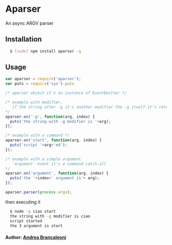 # Aparser

An async ARGV parser

## Installation

``` bash
  $ [sudo] npm install aparser -g
```
## Usage

```javascript
var aparser = require('aparser');
var puts = require('sys').puts

/* aparser object it's an instance of EventEmitter */

/* example with modifier, 
   if the string after -g it's another modifier the -g itself it's returned
*/
aparser.on('-g', function(arg, index) {
  puts('the string with -g modifier is '+arg);  
});

/* example with a command */
aparser.on('start', function(arg, index) {
  puts('script '+arg+'ed');
});

/* example with a simple argument 
   'argument' event it's a command catch-all
*/
aparser.on('argument', function(arg, index) {
  puts('the '+index+' argument is'+ arg);
});

aparser.parser(process.argv);
```

then executing it

``` bash
  $ node -g ciao start
  the string with -g modifier is ciao
  script started
  the 3 argument is start
```
#### Author: [Andrea Brancaleoni][0]

[0]: http://goblog.heroku.com

